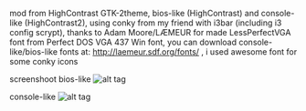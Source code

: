 
mod from HighContrast GTK-2theme,
bios-like (HighContrast) and console-like (HighContrast2),
using conky from my friend with i3bar (including i3 config scrypt),
thanks to Adam Moore/LÆMEUR for made LessPerfectVGA font from Perfect DOS VGA 437 Win font,
you can download console-like/bios-like fonts at: http://laemeur.sdf.org/fonts/ ,
i used awesome font for some conky icons

screenshoot
bios-like
![alt tag](http://img04.deviantart.net/b8ce/i/2015/075/0/a/2015_03_14_141841_1366x768_scrot_by_juanprahamma-d8ly9wu.png)

console-like
![alt tag](http://img01.deviantart.net/3757/i/2015/075/2/2/2015_03_14_175917_1366x768_scrot_by_juanprahamma-d8ly9mg.png)

